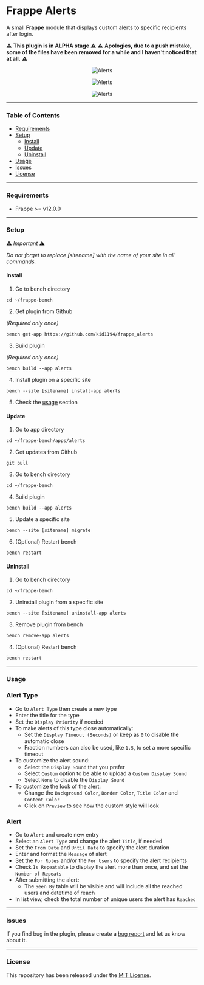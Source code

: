 # Frappe Alerts

A small **Frappe** module that displays custom alerts to specific recipients after login.

⚠️ **This plugin is in ALPHA stage** ⚠️
⚠️ **Apologies, due to a push mistake, some of the files have been removed for a while and I haven't noticed that at all.** ⚠️

<p align="center">
    <img src="https://github.com/kid1194/frappe_alerts/blob/main/images/notice-alert-mobile.png?raw=true" alt="Alerts"/>
</p>
<p align="center">
    <img src="https://github.com/kid1194/frappe_alerts/blob/main/images/warning-alert-mobile.png?raw=true" alt="Alerts"/>
</p>
<p align="center">
    <img src="https://github.com/kid1194/frappe_alerts/blob/main/images/urgent-alert-mobile.png?raw=true" alt="Alerts"/>
</p>

---

### Table of Contents
- [Requirements](#requirements)
- [Setup](#setup)
  - [Install](#install)
  - [Update](#update)
  - [Uninstall](#uninstall)
- [Usage](#usage)
- [Issues](#issues)
- [License](#license)

---

### Requirements
- Frappe >= v12.0.0

---

### Setup

⚠️ *Important* ⚠️

*Do not forget to replace [sitename] with the name of your site in all commands.*

#### Install
1. Go to bench directory

```
cd ~/frappe-bench
```

2. Get plugin from Github

*(Required only once)*

```
bench get-app https://github.com/kid1194/frappe_alerts
```

3. Build plugin

*(Required only once)*

```
bench build --app alerts
```

4. Install plugin on a specific site

```
bench --site [sitename] install-app alerts
```

5. Check the [usage](#usage) section

#### Update
1. Go to app directory

```
cd ~/frappe-bench/apps/alerts
```

2. Get updates from Github

```
git pull
```

3. Go to bench directory

```
cd ~/frappe-bench
```

4. Build plugin

```
bench build --app alerts
```

5. Update a specific site

```
bench --site [sitename] migrate
```

6. (Optional) Restart bench

```
bench restart
```

#### Uninstall
1. Go to bench directory

```
cd ~/frappe-bench
```

2. Uninstall plugin from a specific site

```
bench --site [sitename] uninstall-app alerts
```

3. Remove plugin from bench

```
bench remove-app alerts
```

4. (Optional) Restart bench

```
bench restart
```

---

### Usage
### Alert Type
- Go to `Alert Type` then create a new type
- Enter the title for the type
- Set the `Display Priority` if needed
- To make alerts of this type close automatically:
  - Set the `Display Timeout (Seconds)` or keep as `0` to disable the automatic close
  - Fraction numbers can also be used, like `1.5`, to set a more specific timeout
- To customize the alert sound:
  - Select the `Display Sound` that you prefer
  - Select `Custom` option to be able to upload a `Custom Display Sound`
  - Select `None` to disable the `Display Sound`
- To customize the look of the alert:
  - Change the `Background Color`, `Border Color`, `Title Color` and `Content Color`
  - Click on `Preview` to see how the custom style will look

### Alert
- Go to `Alert` and create new entry
- Select an `Alert Type` and change the alert `Title`, if needed
- Set the `From Date` and `Until Date` to specify the alert duration
- Enter and format the `Message` of alert
- Set the `For Roles` and/or the `For Users` to specify the alert recipients
- Check `Is Repeatable` to display the alert more than once, and set the `Number of Repeats`
- After submitting the alert:
  - The `Seen By` table will be visible and  will include all the reached users and datetime of reach
- In list view, check the total number of unique users the alert has `Reached`

---

### Issues
If you find bug in the plugin, please create a [bug report](https://github.com/kid1194/frappe_alerts/issues/new?assignees=kid1194&labels=bug&template=bug_report.md&title=%5BBUG%5D) and let us know about it.

---

### License
This repository has been released under the [MIT License](https://github.com/kid1194/frappe_alerts/blob/main/LICENSE).
